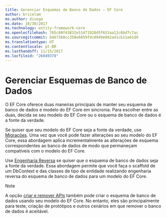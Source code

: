 ```yaml
---
title: Gerenciar Esquemas de Banco de Dados – EF Core
author: bricelam
ms.author: divega
ms.date: 10/30/2017
ms.technology: entity-framework-core
ms.openlocfilehash: 765c80f43832e51471928d5f653aa12c6bd7c7ac
ms.sourcegitcommit: b467368cc350e6059fdc0949e042a41cb11e61d9
ms.translationtype: HT
ms.contentlocale: pt-BR
ms.lasthandoff: 11/15/2017
ms.locfileid: "26049378"
---
```

# <a name="managing-database-schemas"></a>Gerenciar Esquemas de Banco de Dados
O EF Core oferece duas maneiras principais de manter seu esquema de banco de dados e modelo do EF Core em sincronia. Para escolher entre as duas, decida se seu modelo do EF Core ou o esquema de banco de dados é a fonte da verdade.

Se quiser que seu modelo do EF Core seja a fonte da verdade, use [Migrações][1]. Uma vez que você pode fazer alterações ao seu modelo do EF Core, essa abordagem aplica incrementalmente as alterações de esquema correspondentes ao banco de dados de modo que permaneçam compatíveis com o modelo do EF Core.

Use [Engenharia Reversa][2] se quiser que o esquema de banco de dados seja a fonte da verdade. Essa abordagem permite que você faça o scaffold de um DbContext e das classes de tipo de entidade realizando engenharia reversa do esquema de banco de dados para um modelo do EF Core.

> [!NOTE]
> A opção [criar e remover APIs][3] também pode criar o esquema de banco de dados usando seu modelo do EF Core. No entanto, eles são principalmente para teste, criação de protótipos e outros cenários em que remover o banco de dados é aceitável.


  [1]: migrations/index.md
  [2]: scaffolding.md
  [3]: ensure-created.md
